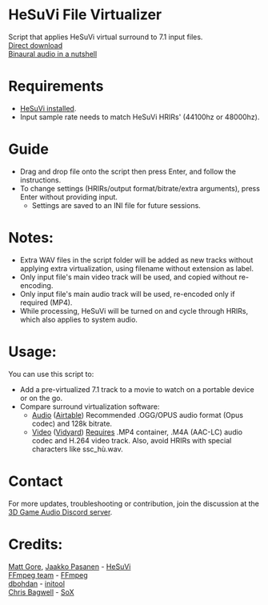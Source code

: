 # HeSuVi File Virtualizer
Script that applies HeSuVi virtual surround to 7.1 input files.  
[Direct download](https://kutt.it/HFVDirectDownload)  
[Binaural audio in a nutshell](https://kutt.it/binaural)

# Requirements
- [HeSuVi installed](https://sourceforge.net/p/hesuvi/wiki/Help/).
- Input sample rate needs to match HeSuVi HRIRs' (44100hz or 48000hz).

# Guide
- Drag and drop file onto the script then press Enter, and follow the instructions.
- To change settings (HRIRs/output format/bitrate/extra arguments), press Enter without providing input.  
  - Settings are saved to an INI file for future sessions.

# Notes:
- Extra WAV files in the script folder will be added as new tracks without applying extra virtualization, using filename without extension as label.  
- Only input file's main video track will be used, and copied without re-encoding.  
- Only input file's main audio track will be used, re-encoded only if required (MP4).  
- While processing, HeSuVi will be turned on and cycle through HRIRs, which also applies to system audio.  

# Usage:
You can use this script to:
- Add a pre-virtualized 7.1 track to a movie to watch on a portable device or on the go.
- Compare surround virtualization software:
  - [Audio](https://airtable.com/shrTudzDGTsVR7p7p/tbloLjoZKWJDnLtTc) ([Airtable](https://airtable.com/)) Recommended .OGG/OPUS audio format (Opus codec) and 128k bitrate.  
  - [Video](https://share.vidyard.com/watch/RNK9HAzbAhD9funBsp6Emt?) ([Vidyard](https://www.vidyard.com/)) [Requires](https://knowledge.vidyard.com/hc/en-us/articles/360009999993-Videos-with-multiple-audio-tracks) .MP4 container, .M4A (AAC-LC) audio codec and H.264 video track. Also, avoid HRIRs with special characters like ssc_hù.wav.

# Contact
For more updates, troubleshooting or contribution, join the discussion at the [3D Game Audio Discord server](https://kutt.it/U3DAMChat).  

# Credits:  
[Matt Gore](https://sourceforge.net/u/jak33/profile/), [Jaakko Pasanen](https://sourceforge.net/u/jaakkopasanen/profile/) - [HeSuVi](https://sourceforge.net/projects/hesuvi/)  
[FFmpeg team](https://ffmpeg.org/developer.html) - [FFmpeg](https://ffmpeg.org/)  
[dbohdan](https://github.com/dbohdan) - [initool](https://github.com/dbohdan/initool)  
[Chris Bagwell](https://sourceforge.net/u/cbagwell/profile/) - [SoX](http://sox.sourceforge.net/)  
